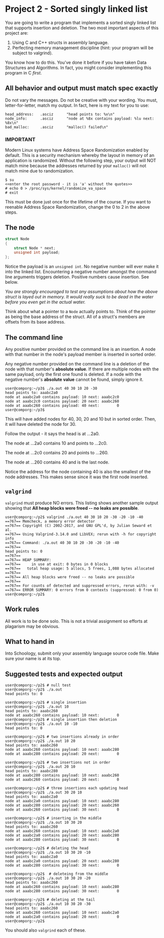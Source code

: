 # Project 2 - Sorted singly linked list

You are going to write a program that implements a sorted singly linked list that supports insertion and deletion. The two most important aspects of this project are:

1. Using C and C++ structs in assembly language.
2. Perfecting memory management discipline (hint: your program will be subject to valgrind).

You know how to do this. You've done it before if you have taken Data Structures and Algorithms. In fact, you might consider implementing this program in C *first*.

## All behavior and output must match spec exactly

Do not vary the messages. Do not be creative with your wording. You must, letter-for-letter, match my output. In fact, here is my text for you to use:

```text
head_address:	.asciz		"head points to: %x\n"
node_info:		.asciz		"node at %8x contains payload: %lu next: %8x\n"
bad_malloc:		.asciz		"malloc() failed\n"
```

### IMPORTANT

Modern Linux systems have Address Space Randomization enabled by default. This is a security mechanism whereby the layout in memory of an application is randomized. Without the following step, your output will NOT match mine because the addresses returned by your `malloc()` will not match mine due to randomization.

```text
$ su
<<enter the root password - it is 'a' without the quotes>>
# echo 0 > /proc/sys/kernel/randomize_va_space
# exit
```

This must be done just once for the lifetime of the course. If you want to reenable Address Space Randomization, change the 0 to 2 in the above steps.

## The node

```c++
struct Node
{
	struct Node * next;
	unsigned int payload;
};
```

Notice the payload is an ```unsigned int```. No negative number will ever make it into the linked list. Encountering a negative number amongst the command line arguments triggers deletion. Positive numbers cause insertion. See below.

*You are strongly encouraged to test any assumptions about how the above struct is layed out in memory. It would really suck to be dead in the water before you even get in the actual water.*

Think about what a pointer to a `Node` actually points to. Think of the pointer as being the base address of the struct. All of a struct's members are offsets from its base address.

## The command line

Any positive number provided on the command line is an insertion. A node with that number in the node's payload member is inserted in sorted order.

Any negative number provided on the command line is a deletion of the node with that number's **absolute value**. If there are multiple nodes with the same payload, only the first one found is deleted. If a node with the negative number's **absolute value** cannot be found, simply ignore it.

```text
user@comporg:~/p3$ ./a.out 40 30 10 20 -30
head points to: aaabc2a0
node at aaabc2a0 contains payload: 10 next: aaabc2c0
node at aaabc2c0 contains payload: 20 next: aaabc260
node at aaabc260 contains payload: 40 next:        0
user@comporg:~/p3$ 
```

This will have added nodes for 40, 30, 20 and 10 but in sorted order. Then, it will have deleted the node for 30.

Follow the output - it says the head is at ...2a0.

The node at ...2a0 contains 10 and points to ...2c0.

The node at ...2c0 contains 20 and points to ...260.

The node at ...260 contains 40 and is the last node.

Notice the address for the node containing 40 is also the smallest of the node addresses. This makes sense since it was the first node inserted.

## `valgrind`

`valgrind` must produce NO errors. This listing shows another sample output showing that **All heap blocks were freed -- no leaks are possible**.

```
user@comporg:~/p2$ valgrind ./a.out 40 30 10 20 -30 -20 -10 -40
==767== Memcheck, a memory error detector
==767== Copyright (C) 2002-2017, and GNU GPL'd, by Julian Seward et al.
==767== Using Valgrind-3.14.0 and LibVEX; rerun with -h for copyright info
==767== Command: ./a.out 40 30 10 20 -30 -20 -10 -40
==767== 
head points to: 0
==767== 
==767== HEAP SUMMARY:
==767==     in use at exit: 0 bytes in 0 blocks
==767==   total heap usage: 5 allocs, 5 frees, 1,088 bytes allocated
==767== 
==767== All heap blocks were freed -- no leaks are possible
==767== 
==767== For counts of detected and suppressed errors, rerun with: -v
==767== ERROR SUMMARY: 0 errors from 0 contexts (suppressed: 0 from 0)
user@comporg:~/p2$ 
```

## Work rules

All work is to be done solo. This is not a trivial assignment so efforts at plagarism may be obvious.

## What to hand in

Into Schoology, submit only your assembly language source code file. Make sure your name is at its top.

## Suggested tests and expected output

```text
user@comporg:~/p2$ # null test
user@comporg:~/p2$ ./a.out
head points to: 0
```

```text
user@comporg:~/p2$ # single insertion
user@comporg:~/p2$ ./a.out 10
head points to: aaabc260
node at aaabc260 contains payload: 10 next:        0
user@comporg:~/p2$ # single insertion then deletion
user@comporg:~/p2$ ./a.out 10 -10
head points to: 0
```

```text
user@comporg:~/p2$ # two insertions already in order
user@comporg:~/p2$ ./a.out 10 20
head points to: aaabc260
node at aaabc260 contains payload: 10 next: aaabc280
node at aaabc280 contains payload: 20 next:        0
```

```text
user@comporg:~/p2$ # two insertions not in order
user@comporg:~/p2$ ./a.out 20 10
head points to: aaabc280
node at aaabc280 contains payload: 10 next: aaabc260
node at aaabc260 contains payload: 20 next:        0
```

```text
user@comporg:~/p2$ # three insertions each updating head
user@comporg:~/p2$ ./a.out 30 20 10
head points to: aaabc2a0
node at aaabc2a0 contains payload: 10 next: aaabc280
node at aaabc280 contains payload: 20 next: aaabc260
node at aaabc260 contains payload: 30 next:        0
```

```text
user@comporg:~/p2$ # inserting in the middle
user@comporg:~/p2$ ./a.out 10 30 20
head points to: aaabc260
node at aaabc260 contains payload: 10 next: aaabc2a0
node at aaabc2a0 contains payload: 20 next: aaabc280
node at aaabc280 contains payload: 30 next:        0
```

```text
user@comporg:~/p2$ # deleting the head
user@comporg:~/p2$ ./a.out 10 30 20 -10
head points to: aaabc2a0
node at aaabc2a0 contains payload: 20 next: aaabc280
node at aaabc280 contains payload: 30 next:        0
```

```text
user@comporg:~/p2$  # deleteing from the middle
user@comporg:~/p2$ ./a.out 10 30 20 -20
head points to: aaabc260
node at aaabc260 contains payload: 10 next: aaabc280
node at aaabc280 contains payload: 30 next:        0
```

```text
user@comporg:~/p2$ # deleting at the tail
user@comporg:~/p2$ ./a.out 10 30 20 -30
head points to: aaabc260
node at aaabc260 contains payload: 10 next: aaabc2a0
node at aaabc2a0 contains payload: 20 next:        0
user@comporg:~/p2$ 
```

You should also `valgrind` each of these.
